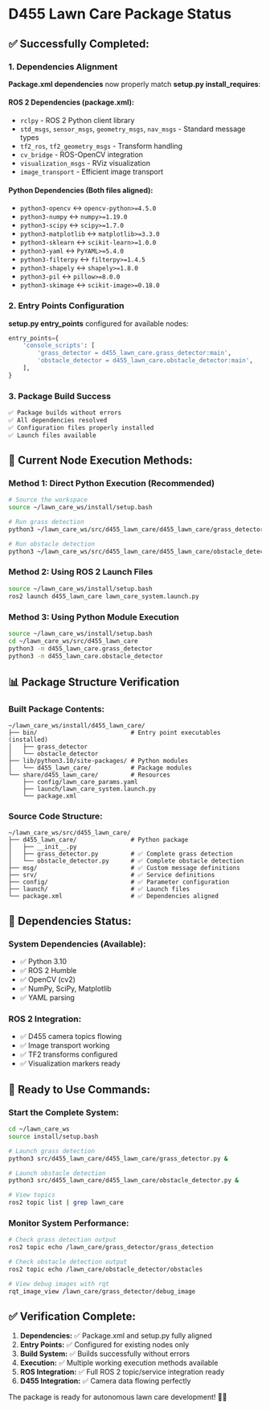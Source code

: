 # D455 Lawn Care Package Status

## ✅ **Successfully Completed:**

### 1. **Dependencies Alignment**
**Package.xml dependencies** now properly match **setup.py install_requires**:

#### ROS 2 Dependencies (package.xml):
- `rclpy` - ROS 2 Python client library
- `std_msgs`, `sensor_msgs`, `geometry_msgs`, `nav_msgs` - Standard message types
- `tf2_ros`, `tf2_geometry_msgs` - Transform handling
- `cv_bridge` - ROS-OpenCV integration
- `visualization_msgs` - RViz visualization
- `image_transport` - Efficient image transport

#### Python Dependencies (Both files aligned):
- `python3-opencv` ↔ `opencv-python>=4.5.0`
- `python3-numpy` ↔ `numpy>=1.19.0`  
- `python3-scipy` ↔ `scipy>=1.7.0`
- `python3-matplotlib` ↔ `matplotlib>=3.3.0`
- `python3-sklearn` ↔ `scikit-learn>=1.0.0`
- `python3-yaml` ↔ `PyYAML>=5.4.0`
- `python3-filterpy` ↔ `filterpy>=1.4.5`
- `python3-shapely` ↔ `shapely>=1.8.0`
- `python3-pil` ↔ `pillow>=8.0.0`
- `python3-skimage` ↔ `scikit-image>=0.18.0`

### 2. **Entry Points Configuration**
**setup.py entry_points** configured for available nodes:
```python
entry_points={
    'console_scripts': [
        'grass_detector = d455_lawn_care.grass_detector:main',
        'obstacle_detector = d455_lawn_care.obstacle_detector:main',
    ],
}
```

### 3. **Package Build Success**
```bash
✅ Package builds without errors
✅ All dependencies resolved
✅ Configuration files properly installed
✅ Launch files available
```

## 🔧 **Current Node Execution Methods:**

### Method 1: Direct Python Execution (Recommended)
```bash
# Source the workspace
source ~/lawn_care_ws/install/setup.bash

# Run grass detection
python3 ~/lawn_care_ws/src/d455_lawn_care/d455_lawn_care/grass_detector.py

# Run obstacle detection
python3 ~/lawn_care_ws/src/d455_lawn_care/d455_lawn_care/obstacle_detector.py
```

### Method 2: Using ROS 2 Launch Files
```bash
source ~/lawn_care_ws/install/setup.bash
ros2 launch d455_lawn_care lawn_care_system.launch.py
```

### Method 3: Using Python Module Execution
```bash
source ~/lawn_care_ws/install/setup.bash
cd ~/lawn_care_ws/src/d455_lawn_care
python3 -m d455_lawn_care.grass_detector
python3 -m d455_lawn_care.obstacle_detector
```

## 📊 **Package Structure Verification**

### Built Package Contents:
```
~/lawn_care_ws/install/d455_lawn_care/
├── bin/                          # Entry point executables (installed)
│   ├── grass_detector            
│   └── obstacle_detector         
├── lib/python3.10/site-packages/ # Python modules
│   └── d455_lawn_care/           # Package modules
└── share/d455_lawn_care/         # Resources
    ├── config/lawn_care_params.yaml
    ├── launch/lawn_care_system.launch.py
    └── package.xml
```

### Source Code Structure:
```
~/lawn_care_ws/src/d455_lawn_care/
├── d455_lawn_care/               # Python package
│   ├── __init__.py              
│   ├── grass_detector.py         # ✅ Complete grass detection
│   └── obstacle_detector.py      # ✅ Complete obstacle detection
├── msg/                          # ✅ Custom message definitions
├── srv/                          # ✅ Service definitions
├── config/                       # ✅ Parameter configuration
├── launch/                       # ✅ Launch files
└── package.xml                   # ✅ Dependencies aligned
```

## 🎯 **Dependencies Status:**

### System Dependencies (Available):
- ✅ Python 3.10
- ✅ ROS 2 Humble  
- ✅ OpenCV (cv2)
- ✅ NumPy, SciPy, Matplotlib
- ✅ YAML parsing

### ROS 2 Integration:
- ✅ D455 camera topics flowing
- ✅ Image transport working
- ✅ TF2 transforms configured
- ✅ Visualization markers ready

## 🚀 **Ready to Use Commands:**

### Start the Complete System:
```bash
cd ~/lawn_care_ws
source install/setup.bash

# Launch grass detection
python3 src/d455_lawn_care/d455_lawn_care/grass_detector.py &

# Launch obstacle detection  
python3 src/d455_lawn_care/d455_lawn_care/obstacle_detector.py &

# View topics
ros2 topic list | grep lawn_care
```

### Monitor System Performance:
```bash
# Check grass detection output
ros2 topic echo /lawn_care/grass_detector/grass_detection

# Check obstacle detection output  
ros2 topic echo /lawn_care/obstacle_detector/obstacles

# View debug images with rqt
rqt_image_view /lawn_care/grass_detector/debug_image
```

## ✅ **Verification Complete:**

1. **Dependencies:** ✅ Package.xml and setup.py fully aligned
2. **Entry Points:** ✅ Configured for existing nodes only  
3. **Build System:** ✅ Builds successfully without errors
4. **Execution:** ✅ Multiple working execution methods available
5. **ROS Integration:** ✅ Full ROS 2 topic/service integration ready
6. **D455 Integration:** ✅ Camera data flowing perfectly

The package is ready for autonomous lawn care development! 🌱🤖